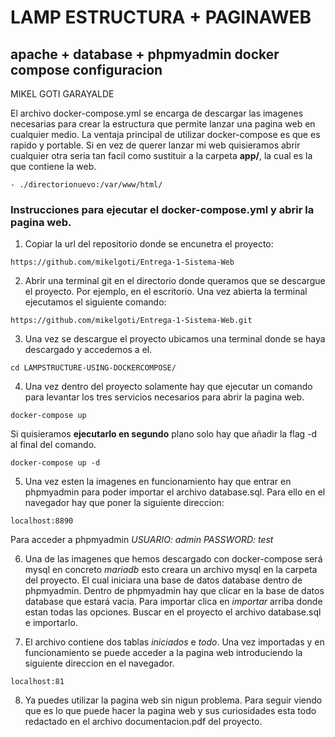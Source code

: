 # LAMP ESTRUCTURA + PAGINAWEB
## apache + database + phpmyadmin docker compose configuracion

MIKEL GOTI GARAYALDE

El archivo docker-compose.yml se encarga de descargar las imagenes necesarias para crear la estructura que permite lanzar una pagina web en cualquier medio. 
La ventaja principal de utilizar docker-compose es que es rapido y portable. Si en vez de querer lanzar mi web quisieramos abrir cualquier otra seria tan facil como sustituir a la carpeta **app/**, la cual es la que contiene la web.  
```
- ./directorionuevo:/var/www/html/
```
### Instrucciones para ejecutar el docker-compose.yml y abrir la pagina web. 
1. Copiar la url del repositorio donde se encunetra el proyecto:
```
https://github.com/mikelgoti/Entrega-1-Sistema-Web
```
2. Abrir una terminal git en el directorio donde queramos que se descargue el proyecto. Por ejemplo, en el escritorio. Una vez abierta la terminal ejecutamos el siguiente comando:
```
https://github.com/mikelgoti/Entrega-1-Sistema-Web.git
```
3. Una vez se descargue el proyecto ubicamos una terminal donde se haya descargado y accedemos a el.
```
cd LAMPSTRUCTURE-USING-DOCKERCOMPOSE/
```
4. Una vez dentro del proyecto solamente hay que ejecutar un comando para levantar los tres servicios necesarios para abrir la pagina web.
```
docker-compose up
```
Si quisieramos **ejecutarlo en segundo** plano solo hay que añadir la flag -d al final del comando.
```
docker-compose up -d
```

5. Una vez esten la imagenes en funcionamiento hay que entrar en phpmyadmin para poder importar el archivo database.sql. Para ello en el navegador hay que poner la siguiente direccion:
```
localhost:8890
```
Para acceder a phpmyadmin *USUARIO: admin PASSWORD: test*

6. Una de las imagenes que hemos descargado con docker-compose será mysql en concreto *mariadb* esto creara un archivo mysql en la carpeta del proyecto. El cual iniciara una base de datos database dentro de phpmyadmin. Dentro de phpmyadmin hay que clicar en la base de datos database que estará vacia. Para importar clica en *importar* arriba donde estan todas las opciones. Buscar en el proyecto el archivo database.sql e importarlo. 

7. El archivo contiene dos tablas *iniciados* e *todo*. Una vez importadas y en funcionamiento se puede acceder a la pagina web introduciendo la siguiente direccion en el navegador.

```
localhost:81
```
8. Ya puedes utilizar la pagina web sin nigun problema. Para seguir viendo que es lo que puede hacer la pagina web y sus curiosidades esta todo redactado en el archivo documentacion.pdf del proyecto.
 
